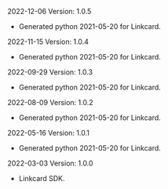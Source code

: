 2022-12-06 Version: 1.0.5
- Generated python 2021-05-20 for Linkcard.

2022-11-15 Version: 1.0.4
- Generated python 2021-05-20 for Linkcard.

2022-09-29 Version: 1.0.3
- Generated python 2021-05-20 for Linkcard.

2022-08-09 Version: 1.0.2
- Generated python 2021-05-20 for Linkcard.

2022-05-16 Version: 1.0.1
- Generated python 2021-05-20 for Linkcard.

2022-03-03 Version: 1.0.0
- Linkcard SDK.

